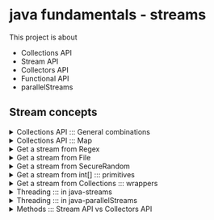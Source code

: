 # java fundamentals - streams

This project is about 

- Collections API
- Stream API
- Collectors API
- Functional API 
- parallelStreams

## Stream concepts

<details>
<summary>Collections API ::: General combinations</summary>

- not every combination makes sense 
- some combinations are abstract, so you must implement

```
    Concurrent | Linked     |  Array   | List
                 Navigable  |  Hash    | Map
                 Priority   |  Tree    | Set
                                       | Queue
                                       | Table
Basicaly the meanings                                     
- concurrent = thread-safe
- Array = index-based, better random access
- Linked = doubly-linked nodes, order preserved
- hash = hashed

LinkedHashMap = order-oreserved + hashed into buckets + k,v based store
                                       
```
```
Performances
             insert    delete    get
- Array        O(n)      O(n)    O(1)  
- Linked       O(1)      O(1)    O(n)
- Map          O(1)      O(1)    O(1)    
```

</details>
<details>
<summary>Collections API ::: Map</summary>

- Map means, _one key = one value_, But if you put a `List<V>`, you can hold **many values for one key**
- default initial bucket = 16, load factor 0.75
- if (size = lf * initial) -> resize *= 2
- use .entrySet().stream() for streaming
- no duplicate key

```
  - Map<k, v>, unsorted, no-null-key                  
  - HashMap, unsorted, null-key,                      
  - LinkedHashMap, insert-order, null-key             
  - ConcurrentHashMap, no-null-key, trade-safe        
  - TreeMap, sorted natural-order or Comparator-based 

```
</details>
<details>
<summary>Get a stream from Regex</summary>

- `Stream<String>  xx =  Pattern.compile("\\w+).matcher("source").results()`

</details>
<details>
<summary> Get a stream from File</summary>

- define `PATH = "..." as absolute path`
- `Stream<String> xx =  Files.lines(Paths.get(PATH))`

</details>
<details>
<summary> Get a stream from SecureRandom</summary>

 ```
 new SecureRandom()
            .ints(10, 1, 7)                //IntStream
            .mapToObj(String::valueOf)     //Stream<String>
            .forEach(System.out::println)
 ```

</details>
<details>
<summary> Get a stream from int[] ::: primitives</summary>

- `IntStream<Integer> xx =  Arrays.stream(int[])`
- then `.boxed` to get `Stream<Integer>`, if you need!

</details>
<details>
<summary> Get a stream from Collections ::: wrappers</summary>

- `List<Integer> xx = new ArrayList<>(Arrays.asList(1, 3, 4))`
- `Stream<Integer> yy = xx.stream()`


</details>
<details>
<summary>Threading ::: in java-streams</summary>

 - if it is not parallel, same thread, sequential (beginning2end), gets a person then completes all-intermediate-steps.
   And, repeats the same as person and other tasks

    ```
    1 thread

        1 time  (so no need for combiner)  !! no need combiner (never enters addAll step)
           collect:::new

        N times
                  sequentially
           map:::      ->      collect:::add

        N times, last step. terminal ops. sequential
           forEach:::
    ```

</details>
<details>
<summary>Threading ::: in java-parallelStreams</summary>

 - If it is parallel, leverages multi-threads, and all intermediate-steps can be happened in any order!.
 So, combiner is must!.

   ```
   N thread
       N times
           collect::new (no optimization, which is interesting, that's why we need combiner!) -> collect::map
           -> collect::new  -> collect::new  -> collect::map
           -> collect::add ......... -> collect::addAll
           -> collect::new ......

   1 Thread
        @last step, foreach steps,  (terminal operation), sequential
   ```

</details>
<details>
<summary>Methods ::: Stream API vs Collectors API </summary>

some critical things changes the methods we may see!
- min vs Collectors.minBy
- Stream<T> vs Stream<T extends Integer> (clipping to an integer type)
- IntStream vs Stream<Integer>
- Transformation: IntStream -> boxed() -> Stream<Integer>
- `stream().map()` is the same as `collect(Collectors.toMap()`
- map (one by one mapping) vs Collectors.groupingBy (One by List mapping, so in downstream you may reduce it T also) 
- (:Map<T extends Integer, List<T>)
- if you have Map<k, v>, use `.entrySet().stream()` to do computing

```
   .stream()
   .map(::getIntegerTypeSomething)       //Stream<Integer>
   .min(Comparator.naturalOrder())
  ---
   .stream()
   .map(::getIntegerTypeSomething)        //Stream<Integer>
   .collect(Collectors.minBy(Comparator.naturalOrder()))
```

```
   .stream()
   .mapToInt(::getIntegerTypeSomething)   //IntStream
   .summaryStatistics()
   ---
   .stream()
   .collect(Collectors.summarizingInt(::getIntegerTypeSomething))
```


</details>


 